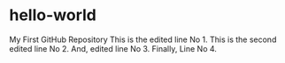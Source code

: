 # hello-world
My First GitHub Repository
This is the edited line No 1.
This is the second edited line No 2.
And, edited line No 3.
Finally, Line No 4.
